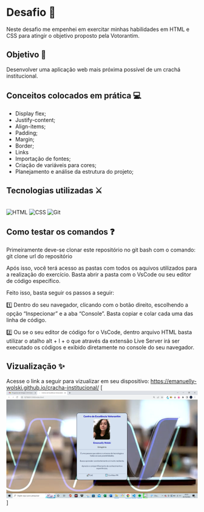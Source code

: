# Desafio 🔎
Neste desafio me empenhei em exercitar minhas habilidades em HTML e CSS para atingir o objetivo proposto pela Votorantim.

## Objetivo 📝

Desenvolver uma aplicação web mais próxima possível de um crachá institucional.

## Conceitos colocados em prática 💻
- Display flex;
- Justify-content;
- Align-items;
- Padding;
- Margin;
- Border;
- Links
- Importação de fontes;
- Criação de variáveis para cores;
- Planejamento e análise da estrutura do projeto;

## Tecnologias utilizadas ⚔

<div style="display: inline_block"><br>
    <img align="center" alt="HTML" height="45" width="50" src="https://cdn.jsdelivr.net/gh/devicons/devicon/icons/html5/html5-plain-wordmark.svg" />
    <img align="center" alt="CSS" height="45" width="50" src="https://cdn.jsdelivr.net/gh/devicons/devicon/icons/css3/css3-plain-wordmark.svg" />
    <img align="center" alt="Git" height="65" width="70"
src="https://cdn.jsdelivr.net/gh/devicons/devicon/icons/git/git-plain-wordmark.svg" />
</div>

## Como testar os comandos ❓

Primeiramente deve-se clonar este repositório no git bash com o comando: git clone url do repositório

Após isso, você terá acesso as pastas com todos os aquivos utilizados para a realização do exercício. Basta abrir a pasta com o VsCode ou seu editor de código específico.

Feito isso, basta seguir os passos a seguir:

1️⃣ Dentro do seu navegador, clicando com o botão direito, escolhendo a opção “Inspecionar” e a aba “Console”. Basta copiar e colar cada uma das linha de código.

2️⃣ Ou se o seu editor de código for o VsCode, dentro arquivo HTML basta utilizar o atalho alt + l + o que através da extensão Live Server irá ser executado os códigos e exibido diretamente no console do seu navegador.

## Vizualização ✨
Acesse o link a seguir para vizualizar em seu dispositivo: https://emanuelly-wolski.github.io/cracha-institucional/
[<img src="video-institucional.png" alt="imagem do site">]

